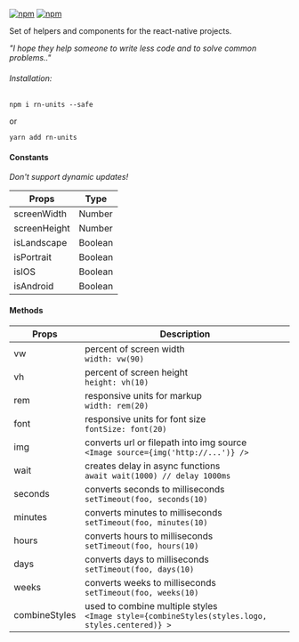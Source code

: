 [![npm](https://img.shields.io/npm/v/rn-units.svg)](https://npmjs.com/package/rn-units) [![npm](https://img.shields.io/npm/dm/rn-units.svg)](https://npmjs.com/package/rn-units)

Set of helpers and components for the react-native projects.

_"I hope they help someone to write less code and to solve common problems.."_
 
###### Installation:

`npm i rn-units --safe`

or

`yarn add rn-units`

#### Constants

*_Don't support dynamic updates!_*

| Props        | Type    |
| ------------ | ------- |
| screenWidth  | Number  |
| screenHeight | Number  |
| isLandscape  | Boolean |
| isPortrait   | Boolean |
| isIOS        | Boolean |
| isAndroid    | Boolean |

#### Methods

| Props         | Description                                                                                          |                  
| ------------- | ---------------------------------------------------------------------------------------------------- |
| vw            | percent of screen width <br/> `width: vw(90)`                                                        |
| vh            | percent of screen height <br/> `height: vh(10)`                                                      |
| rem           | responsive units for markup <br/> `width: rem(20)`                                                   |
| font          | responsive units for font size <br/> `fontSize: font(20)`                                            |
| img           | converts url or filepath into img source <br/> `<Image source={img('http://...')} />`                |
| wait          | creates delay in async functions <br/> `await wait(1000) // delay 1000ms`                            |
| seconds       | converts seconds to milliseconds <br/> `setTimeout(foo, seconds(10)`                                 |
| minutes       | converts minutes to milliseconds <br/> `setTimeout(foo, minutes(10)`                                 |
| hours         | converts hours to milliseconds <br/> `setTimeout(foo, hours(10)`                                     |
| days          | converts days to milliseconds <br/> `setTimeout(foo, days(10)`                                       |
| weeks         | converts weeks to milliseconds <br/> `setTimeout(foo, weeks(10)`                                     |
| combineStyles | used to combine multiple styles  <br/> `<Image style={combineStyles(styles.logo, styles.centered)} >`|
